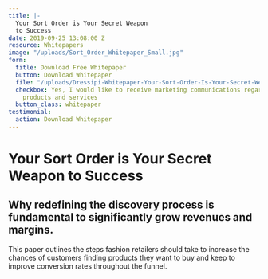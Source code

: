 ```yaml
---
title: |-
  Your Sort Order is Your Secret Weapon
  to Success
date: 2019-09-25 13:08:00 Z
resource: Whitepapers
image: "/uploads/Sort_Order_Whitepaper_Small.jpg"
form:
  title: Download Free Whitepaper
  button: Download Whitepaper
  file: "/uploads/Dressipi-Whitepaper-Your-Sort-Order-Is-Your-Secret-Weapon-To-Success-5e4ec9.pdf"
  checkbox: Yes, I would like to receive marketing communications regarding Dressipi
    products and services
  button_class: whitepaper
testimonial:
  action: Download Whitepaper
---
```


# Your Sort Order is Your Secret Weapon to Success

## Why redefining the discovery process is fundamental to significantly grow revenues and margins.

This paper outlines the steps fashion retailers should take to increase the chances of customers finding products they want to buy and keep to improve conversion rates throughout the funnel.